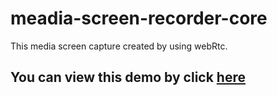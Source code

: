 # meadia-screen-recorder-core
<p> This media screen capture created by using webRtc. </p>
<h2>You can view this demo by click <a href="https://sagar32.github.io/media-screen-recorder-core/">here</a></h2>
